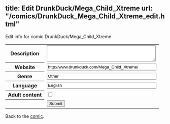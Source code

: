 title: Edit DrunkDuck/Mega_Child_Xtreme
url: "/comics/DrunkDuck_Mega_Child_Xtreme_edit.html"
---
Edit info for comic DrunkDuck/Mega_Child_Xtreme

<form name="comic" action="http://gaepostmail.appspot.com/comic/" method="post">
<table class="comicinfo">
<tr>
<th>Description</th><td><textarea name="description" cols="40" rows="3"></textarea></td>
</tr>
<tr>
<th>Website</th><td><input type="text" name="url" value="http://www.drunkduck.com/Mega_Child_Xtreme/" size="40"/></td>
</tr>
<tr>
<th>Genre</th><td><input type="text" name="genre" value="Other" size="40"/></td>
</tr>
<tr>
<th>Language</th><td><input type="text" name="language" value="English" size="40"/></td>
</tr>
<tr>
<th>Adult content</th><td><input type="checkbox" name="adult" value="adult" /></td>
</tr>
<tr>
<th></th><td>
<input type="hidden" name="comic" value="DrunkDuck_Mega_Child_Xtreme" />
<input type="submit" name="submit" value="Submit" />
</td>
</tr>
</table>
</form>

Back to the [comic](DrunkDuck_Mega_Child_Xtreme.html).
